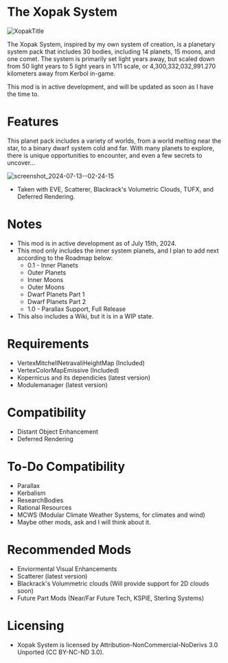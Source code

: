# The Xopak System
![XopakTitle](https://github.com/user-attachments/assets/84165c80-ff0a-4532-bc17-57a100f87824)


The Xopak System, inspired by my own system of creation, is a planetary system pack that includes 30 bodies, including 14 planets, 15 moons, and one comet. The system is primarily set light years away, but scaled down from 50 light years to 5 light years in 1/11 scale, or 4,300,332,032,991.270 kilometers away from Kerbol in-game.

This mod is in active development, and will be updated as soon as I have the time to.

# Features
This planet pack includes a variety of worlds, from a world melting near the star, to a binary dwarf system cold and far. With many planets to explore, there is unique opportunities to encounter, and even a few secrets to uncover...

![screenshot_2024-07-13--02-24-15](https://github.com/user-attachments/assets/2adc0e1c-1a1e-40f7-8199-0ddac8e3f097)
- Taken with EVE, Scatterer, Blackrack's Volumetric Clouds, TUFX, and Deferred Rendering.

# Notes
* This mod is in active development as of July 15th, 2024.
* This mod only includes the inner system planets, and I plan to add next according to the Roadmap below:
  * 0.1 - Inner Planets
  *  Outer Planets
  *  Inner Moons
  *  Outer Moons
  *  Dwarf Planets Part 1
  *  Dwarf Planets Part 2
  * 1.0 - Parallax Support, Full Release
* This also includes a Wiki, but it is in a WIP state.

# Requirements
* VertexMitchellNetravaliHeightMap (Included)
* VertexColorMapEmissive (Included)
* Kopernicus and its dependicies (latest version)
* Modulemanager (latest version)

# Compatibility
* Distant Object Enhancement
* Deferred Rendering

# To-Do Compatibility
* Parallax
* Kerbalism
* ResearchBodies
* Rational Resources
* MCWS (Modular Climate Weather Systems, for climates and wind)
* Maybe other mods, ask and I will think about it.

# Recommended Mods
* Enviormental Visual Enhancements
* Scatterer (latest version)
* Blackrack's Volummetric clouds (Will provide support for 2D clouds soon)
* Future Part Mods (Near/Far Future Tech, KSPIE, Sterling Systems)

# Licensing
* Xopak System is licensed by Attribution-NonCommercial-NoDerivs 3.0 Unported (CC BY-NC-ND 3.0).
